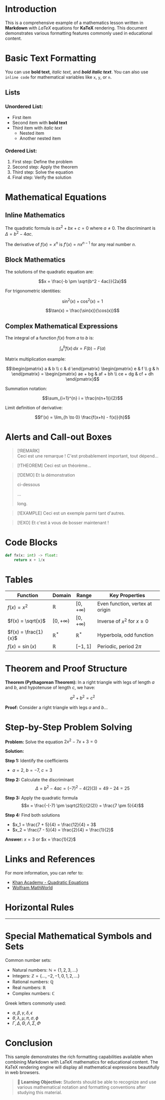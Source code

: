 # Introduction

This is a comprehensive example of a mathematics lesson written in **Markdown** with *LaTeX* equations for **KaTeX** rendering. This document demonstrates various formatting features commonly used in educational content.

# Basic Text Formatting

You can use **bold text**, *italic text*, and ***bold italic text***. You can also use `inline code` for mathematical variables like `x`, `y`, or `n`.

## Lists

### Unordered List:
- First item
- Second item with **bold text**
- Third item with *italic text*
  - Nested item
  - Another nested item

### Ordered List:
1. First step: Define the problem
2. Second step: Apply the theorem
3. Third step: Solve the equation
4. Final step: Verify the solution

# Mathematical Equations

## Inline Mathematics

The quadratic formula is $ax^2 + bx + c = 0$ where $a \neq 0$. The discriminant is $\Delta = b^2 - 4ac$.

The derivative of $f(x) = x^n$ is $f'(x) = nx^{n-1}$ for any real number $n$.

## Block Mathematics

The solutions of the quadratic equation are:

$$x = \frac{-b \pm \sqrt{b^2 - 4ac}}{2a}$$

For trigonometric identities:

$$\sin^2(x) + \cos^2(x) = 1$$

$$\tan(x) = \frac{\sin(x)}{\cos(x)}$$

## Complex Mathematical Expressions

The integral of a function $f(x)$ from $a$ to $b$ is:

$$\int_a^b f(x) \, dx = F(b) - F(a)$$

Matrix multiplication example:

$$\begin{pmatrix} a & b \\ c & d \end{pmatrix} \begin{pmatrix} e & f \\ g & h \end{pmatrix} = \begin{pmatrix} ae + bg & af + bh \\ ce + dg & cf + dh \end{pmatrix}$$

Summation notation:

$$\sum_{i=1}^{n} i = \frac{n(n+1)}{2}$$

Limit definition of derivative:

$$f'(x) = \lim_{h \to 0} \frac{f(x+h) - f(x)}{h}$$

# Alerts and Call-out Boxes

> [!REMARK]  
> Ceci est une remarque ! C'est probablement important, tout dépend...

> [!THEOREM]
> Ceci est un théorème...

> [!DEMO]
> Et la démonstration
> 
> ci-dessous
> 
> ...
> 
> long.

> [!EXAMPLE]
> Ceci est un exemple parmi tant d'autres.

> [!EXO]
> Et c'est à vous de bosser maintenant !

# Code Blocks

```python
def fx(x: int) -> float:
	return x + 1/x
```


# Tables

| Function | Domain | Range | Key Properties |
|----------|---------|-------|----------------|
| $f(x) = x^2$ | $\mathbb{R}$ | $[0, +\infty)$ | Even function, vertex at origin |
| $f(x) = \sqrt{x}$ | $[0, +\infty)$ | $[0, +\infty)$ | Inverse of $x^2$ for $x \geq 0$ |
| $f(x) = \frac{1}{x}$ | $\mathbb{R}^*$ | $\mathbb{R}^*$ | Hyperbola, odd function |
| $f(x) = \sin(x)$ | $\mathbb{R}$ | $[-1, 1]$ | Periodic, period $2\pi$ |

# Theorem and Proof Structure

**Theorem (Pythagorean Theorem):** In a right triangle with legs of length $a$ and $b$, and hypotenuse of length $c$, we have:

$$a^2 + b^2 = c^2$$

**Proof:** Consider a right triangle with legs $a$ and $b$...

# Step-by-Step Problem Solving

**Problem:** Solve the equation $2x^2 - 7x + 3 = 0$

**Solution:**

**Step 1:** Identify the coefficients
- $a = 2$, $b = -7$, $c = 3$

**Step 2:** Calculate the discriminant
$$\Delta = b^2 - 4ac = (-7)^2 - 4(2)(3) = 49 - 24 = 25$$

**Step 3:** Apply the quadratic formula
$$x = \frac{-(-7) \pm \sqrt{25}}{2(2)} = \frac{7 \pm 5}{4}$$

**Step 4:** Find both solutions
- $x_1 = \frac{7 + 5}{4} = \frac{12}{4} = 3$
- $x_2 = \frac{7 - 5}{4} = \frac{2}{4} = \frac{1}{2}$

**Answer:** $x = 3$ or $x = \frac{1}{2}$

# Links and References

For more information, you can refer to:
- [Khan Academy - Quadratic Equations](https://www.khanacademy.org)
- [Wolfram MathWorld](https://mathworld.wolfram.com)

# Horizontal Rules

---

# Special Mathematical Symbols and Sets

Common number sets:
- Natural numbers: $\mathbb{N} = \{1, 2, 3, ...\}$
- Integers: $\mathbb{Z} = \{..., -2, -1, 0, 1, 2, ...\}$
- Rational numbers: $\mathbb{Q}$
- Real numbers: $\mathbb{R}$
- Complex numbers: $\mathbb{C}$

Greek letters commonly used:
- $\alpha, \beta, \gamma, \delta, \epsilon$
- $\theta, \lambda, \mu, \pi, \sigma, \phi$
- $\Gamma, \Delta, \Theta, \Lambda, \Sigma, \Phi$

# Conclusion

This sample demonstrates the rich formatting capabilities available when combining Markdown with LaTeX mathematics for educational content. The KaTeX rendering engine will display all mathematical expressions beautifully in web browsers.

> **:dart: Learning Objective:** Students should be able to recognize and use various mathematical notation and formatting conventions after studying this material.
